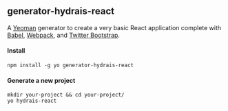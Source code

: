 generator-hydrais-react
-----------------------

A [Yeoman](http://yeoman.io/) generator to create a very basic React application
complete with [Babel](https://babeljs.io/), [Webpack](https://webpack.github.io/), and [Twitter Bootstrap](http://getbootstrap.com/).

#### Install

```
npm install -g yo generator-hydrais-react
```

#### Generate a new project

```
mkdir your-project && cd your-project/
yo hydrais-react
```